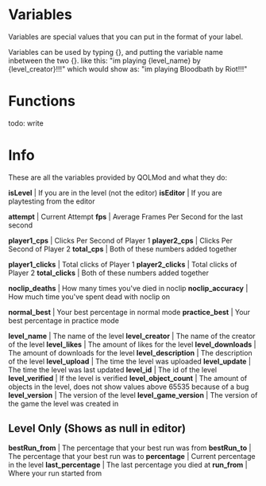 # Variables

Variables are special values that you can put in the format of your label.

Variables can be used by typing {}, and putting the variable name inbetween the two {}.
like this: "im playing {level_name} by {level_creator}!!!"
which would show as: "im playing Bloodbath by Riot!!!"

# Functions

todo: write

# Info

These are all the variables provided by QOLMod and what they do:

**isLevel** | If you are in the level (not the editor)
**isEditor** | If you are playtesting from the editor

**attempt** | Current Attempt
**fps** | Average Frames Per Second for the last second

**player1_cps** | Clicks Per Second of Player 1
**player2_cps** | Clicks Per Second of Player 2
**total_cps** | Both of these numbers added together

**player1_clicks** | Total clicks of Player 1
**player2_clicks** | Total clicks of Player 2
**total_clicks** | Both of these numbers added together

**noclip_deaths** | How many times you've died in noclip
**noclip_accuracy** | How much time you've spent dead with noclip on

**normal_best** | Your best percentage in normal mode
**practice_best** | Your best percentage in practice mode

**level_name** | The name of the level
**level_creator** | The name of the creator of the level
**level_likes** | The amount of likes for the level
**level_downloads** | The amount of downloads for the level
**level_description** | The description of the level
**level_upload** | The time the level was uploaded
**level_update** | The time the level was last updated
**level_id** | The id of the level
**level_verified** | If the level is verified
**level_object_count** | The amount of objects in the level, does not show values above 65535 because of a bug
**level_version** | The version of the level
**level_game_version** | The version of the game the level was created in

## Level Only (Shows as **null** in editor)

**bestRun_from** | The percentage that your best run was from
**bestRun_to**   | The percentage that your best run was to
**percentage** | Current percentage in the level
**last_percentage** | The last percentage you died at
**run_from** | Where your run started from